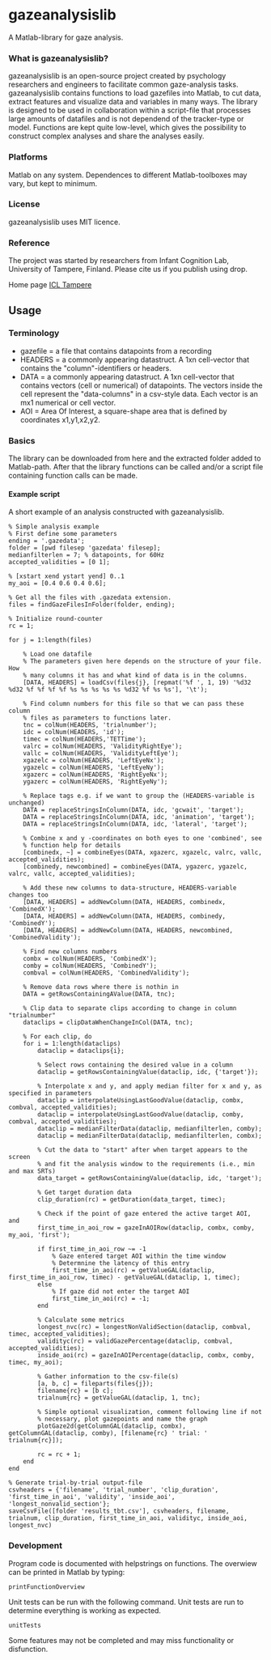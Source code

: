 # gazeanalysislib
A Matlab-library for gaze analysis.

### What is gazeanalysislib?

gazeanalysislib is an open-source project created by psychology researchers and engineers to facilitate common gaze-analysis tasks. gazeanalysislib contains functions to load gazefiles into Matlab, to cut data, extract features and visualize data  and variables in many ways. The library is designed to be used in collaboration within a script-file that processes large amounts of datafiles and is not dependend of the tracker-type or model. Functions are kept quite low-level, which gives the possibility to construct complex analyses and share the analyses easily.

### Platforms
Matlab on any system. Dependences to different Matlab-toolboxes may vary, but kept to minimum.

### License
gazeanalysislib uses MIT licence.

### Reference
The project was started by researchers from Infant Cognition Lab, University of
Tampere, Finland. Please cite us if you publish using drop.

Home page [ICL Tampere](http://uta.fi/med/icl)

## Usage
### Terminology
* gazefile = a file that contains datapoints from a recording 
* HEADERS = a commonly appearing datastruct. A 1xn cell-vector that contains the "column"-identifiers or headers.
* DATA = a commonly appearing datastruct. A 1xn cell-vector that contains vectors (cell or numerical) of datapoints. The vectors inside the cell represent the "data-columns" in a csv-style data. Each vector is an mx1 numerical or cell vector.
* AOI = Area Of Interest, a square-shape area that is defined by coordinates
x1,y1,x2,y2.

### Basics
The library can be downloaded from here and the extracted folder added to Matlab-path. After that the library functions can be called and/or a script file containing function calls can be made.

#### Example script
A short example of an analysis constructed with gazeanalysislib.
```
% Simple analysis example
% First define some parameters
ending = '.gazedata';
folder = [pwd filesep 'gazedata' filesep];
medianfilterlen = 7; % datapoints, for 60Hz
accepted_validities = [0 1];

% [xstart xend ystart yend] 0..1
my_aoi = [0.4 0.6 0.4 0.6];

% Get all the files with .gazedata extension.
files = findGazeFilesInFolder(folder, ending);

% Initialize round-counter
rc = 1;

for j = 1:length(files)
    
    % Load one datafile
    % The parameters given here depends on the structure of your file. How
    % many columns it has and what kind of data is in the columns.
    [DATA, HEADERS] = loadCsv(files{j}, [repmat('%f ', 1, 19) '%d32 %d32 %f %f %f %f %s %s %s %s %s %d32 %f %s %s'], '\t');
    
    % Find column numbers for this file so that we can pass these column
    % files as parameters to functions later.
    tnc = colNum(HEADERS, 'trialnumber');
    idc = colNum(HEADERS, 'id');
    timec = colNum(HEADERS,'TETTime');
    valrc = colNum(HEADERS, 'ValidityRightEye');
    vallc = colNum(HEADERS, 'ValidityLeftEye');
    xgazelc = colNum(HEADERS, 'LeftEyeNx');
    ygazelc = colNum(HEADERS, 'LeftEyeNy');
    xgazerc = colNum(HEADERS, 'RightEyeNx');
    ygazerc = colNum(HEADERS, 'RightEyeNy');
    
    % Replace tags e.g. if we want to group the (HEADERS-variable is unchanged)
    DATA = replaceStringsInColumn(DATA, idc, 'gcwait', 'target');
    DATA = replaceStringsInColumn(DATA, idc, 'animation', 'target');
    DATA = replaceStringsInColumn(DATA, idc, 'lateral', 'target');
    
    % Combine x and y -coordinates on both eyes to one 'combined', see
    % function help for details
    [combinedx, ~] = combineEyes(DATA, xgazerc, xgazelc, valrc, vallc, accepted_validities);
    [combinedy, newcombined] = combineEyes(DATA, ygazerc, ygazelc, valrc, vallc, accepted_validities);
    
    % Add these new columns to data-structure, HEADERS-variable changes too
    [DATA, HEADERS] = addNewColumn(DATA, HEADERS, combinedx, 'CombinedX');
    [DATA, HEADERS] = addNewColumn(DATA, HEADERS, combinedy, 'CombinedY');
    [DATA, HEADERS] = addNewColumn(DATA, HEADERS, newcombined, 'CombinedValidity');
    
    % Find new columns numbers
    combx = colNum(HEADERS, 'CombinedX');
    comby = colNum(HEADERS, 'CombinedY');
    combval = colNum(HEADERS, 'CombinedValidity');
    
    % Remove data rows where there is nothin in 
    DATA = getRowsContainingAValue(DATA, tnc);
    
    % Clip data to separate clips according to change in column "trialnumber"
    dataclips = clipDataWhenChangeInCol(DATA, tnc);
    
    % For each clip, do
    for i = 1:length(dataclips)
        dataclip = dataclips{i};
        
        % Select rows containing the desired value in a column
        dataclip = getRowsContainingValue(dataclip, idc, {'target'});
        
        % Interpolate x and y, and apply median filter for x and y, as specified in parameters
        dataclip = interpolateUsingLastGoodValue(dataclip, combx, combval, accepted_validities);
        dataclip = interpolateUsingLastGoodValue(dataclip, comby, combval, accepted_validities);
        dataclip = medianFilterData(dataclip, medianfilterlen, comby);
        dataclip = medianFilterData(dataclip, medianfilterlen, combx);
        
        % Cut the data to "start" after when target appears to the screen
        % and fit the analysis window to the requirements (i.e., min and max SRTs)
        data_target = getRowsContainingValue(dataclip, idc, 'target');
        
        % Get target duration data
        clip_duration(rc) = getDuration(data_target, timec);
        
        % Check if the point of gaze entered the active target AOI, and
        first_time_in_aoi_row = gazeInAOIRow(dataclip, combx, comby, my_aoi, 'first');

        if first_time_in_aoi_row ~= -1
            % Gaze entered target AOI within the time window
            % Determnine the latency of this entry
            first_time_in_aoi(rc) = getValueGAL(dataclip, first_time_in_aoi_row, timec) - getValueGAL(dataclip, 1, timec);
        else
            % If gaze did not enter the target AOI
            first_time_in_aoi(rc) = -1;
        end
        
        % Calculate some metrics
        longest_nvc(rc) = longestNonValidSection(dataclip, combval, timec, accepted_validities);
        validityc(rc) = validGazePercentage(dataclip, combval, accepted_validities);
        inside_aoi(rc) = gazeInAOIPercentage(dataclip, combx, comby, timec, my_aoi);
        
        % Gather information to the csv-file(s)
        [a, b, c] = fileparts(files{j});
        filename{rc} = [b c];
        trialnum{rc} = getValueGAL(dataclip, 1, tnc);
        
        % Simple optional visualization, comment following line if not
        % necessary, plot gazepoints and name the graph
        plotGaze2d(getColumnGAL(dataclip, combx), getColumnGAL(dataclip, comby), [filename{rc} ' trial: ' trialnum{rc}]); 
        
        rc = rc + 1;
    end
end

% Generate trial-by-trial output-file
csvheaders = {'filename', 'trial_number', 'clip_duration', 'first_time_in_aoi', 'validity', 'inside_aoi', 'longest_nonvalid_section'};
saveCsvFile([folder 'results_tbt.csv'], csvheaders, filename, trialnum, clip_duration, first_time_in_aoi, validityc, inside_aoi, longest_nvc)
```

### Development
Program code is documented with helpstrings on functions. The overwiew can be printed in Matlab by typing:
```
printFunctionOverview
```
Unit tests can be run with the following command. Unit tests are run to determine everything is working as expected.
```
unitTests
```


Some features may not be completed and may miss functionality or disfunction.